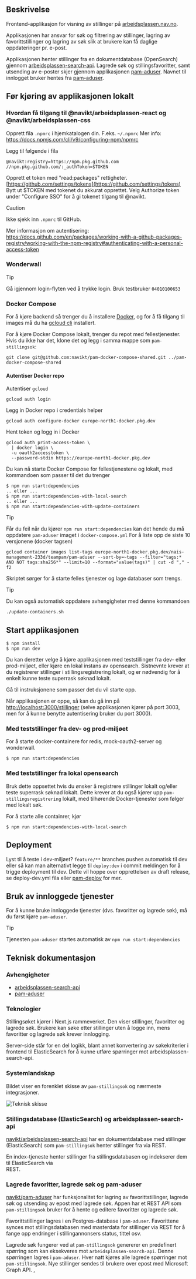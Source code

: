 ## Beskrivelse

Frontend-applikasjon for visning av stillinger på [arbeidsplassen.nav.no](https://arbeidsplassen.nav.no).

Applikasjonen har ansvar for søk og filtrering av stillinger, lagring av favorittstillinger og lagring av søk slik at
brukere kan få daglige oppdateringer pr. e-post.

Applikasjonen henter stillinger fra en dokumentdatabase (OpenSearch) gjennom
[arbeidsplassen-search-api](https://github.com/navikt/arbeidsplassen-search-api). Lagrede søk og stillingsfavoritter, samt utsending av
e-poster skjer gjennom applikasjonen [pam-aduser](https://github.com/navikt/pam-aduser).
Navnet til innlogget bruker hentes fra [pam-aduser](https://github.com/navikt/pam-aduser).

## Før kjøring av applikasjonen lokalt

### Hvordan få tilgang til @navikt/arbeidsplassen-react og @navikt/arbeidsplassen-css

Opprett fila `.npmrc` i hjemkatalogen din. F.eks. `~/.npmrc` Mer info: https://docs.npmjs.com/cli/v9/configuring-npm/npmrc

Legg til følgende i fila

```
@navikt:registry=https://npm.pkg.github.com
//npm.pkg.github.com/:_authToken=$TOKEN
```

Opprett et token med "read:packages" rettigheter. [https://github.com/settings/tokens](https://github.com/settings/tokens) Bytt ut \$TOKEN med tokenet du akkurat opprettet. Velg Authorize token under "Configure SSO" for å gi tokenet tilgang til @navikt.

> [!CAUTION]
> Ikke sjekk inn `.npmrc` til GitHub.

Mer informasjon om autentisering: https://docs.github.com/en/packages/working-with-a-github-packages-registry/working-with-the-npm-registry#authenticating-with-a-personal-access-token

### Wonderwall

> [!TIP]
> Gå igjennom login-flyten ved å trykke login. Bruk testbruker `04010100653`

### Docker Compose

For å kjøre backend så trenger du å installere [Docker](https://docs.docker.com/engine/install/),
og for å få tilgang til images må du ha [gcloud cli](https://cloud.google.com/sdk/docs/install) installert.

For å kjøre Docker Compose lokalt, trenger du repot med fellestjenester.
Hvis du ikke har det, klone det og legg i samma mappe som `pam-stillingsok`:

```shell
git clone git@github.com:navikt/pam-docker-compose-shared.git ../pam-docker-compose-shared
```

#### Autentiser Docker repo

Autentiser `gcloud`

```shell
gcloud auth login
```

Legg in Docker repo i credentials helper

```shell
gcloud auth configure-docker europe-north1-docker.pkg.dev
```

Hent token og logg in i Docker

```shell
gcloud auth print-access-token \
  | docker login \
  -u oauth2accesstoken \
  --password-stdin https://europe-north1-docker.pkg.dev
```

Du kan nå starte Docker Compose for fellestjenestene og lokalt, med kommandoen som passer til det du trenger

```shell
$ npm run start:dependencies
.. eller ...
$ npm run start:dependencies-with-local-search
.. eller ...
$ npm run start:dependencies-with-update-containers
```

> [!TIP]
> Får du feil når du kjører `npm run start:dependencies` kan det hende du må oppdatere `pam-aduser` imaget i `docker-compose.yml`
> For å liste opp de siste 10 versjonene (docker tagsen)
>
> ```shell
> gcloud container images list-tags europe-north1-docker.pkg.dev/nais-management-233d/teampam/pam-aduser --sort-by=~tags --filter="tags:* AND NOT tags:sha256*" --limit=10 --format="value(tags)" | cut -d "," -f2
> ```

Skriptet sørger for å starte felles tjenester og lage databaser som trengs.

> [!TIP]
> Du kan også automatisk oppdatere avhengigheter med denne kommandoen
>
> ```shell
> ./update-containers.sh
> ```

## Start applikasjonen

```shell
$ npm install
$ npm run dev
```

Du kan deretter velge å kjøre applikasjonen med teststillinger fra dev- eller prod-miljøet, eller kjøre en lokal instans av opensearch.
Sistnevnte krever at du registrerer stillinger i stillingsregistrering lokalt, og er nødvendig for å enkelt kunne teste superrask søknad lokalt.

Gå til instruksjonene som passer det du vil starte opp.

Når applikasjonen er oppe, så kan du gå inn på [http://localhost:3000/stillinger](http://localhost:3000/stillinger)
(selve applikasjonen kjører på port 3003, men for å kunne benytte autentisering bruker du port 3000).

### Med teststillinger fra dev- og prod-miljøet

For å starte docker-containere for redis, mock-oauth2-server og wonderwall.

```shell
$ npm run start:dependencies
```

### Med teststillinger fra lokal opensearch

Bruk dette oppsettet hvis du ønsker å registrere stillinger lokalt og/eller teste superrask søknad lokalt.
Dette krever at du også kjører upp `pam-stillingsregistrering` lokalt, med tilhørende Docker-tjenester som følger med lokalt søk.

For å starte alle containrer, kjør

```shell
$ npm run start:dependencies-with-local-search
```

## Deployment

Lyst til å teste i dev-miljøet? `feature/**` branches pushes automatisk til dev eller så kan man alternativt legge til `deploy:dev` i commit meldingen for å trigge deployment til dev. Dette vil hoppe over opprettelsen av draft release, se deploy-dev.yml fila eller [pam-deploy](https://github.com/navikt/pam-deploy/blob/master/.github/workflows/deploy-dev.yml) for mer.

## Bruk av innloggede tjenester

For å kunne bruke innloggede tjenester (dvs. favoritter og lagrede søk), må du først kjøre `pam-aduser`.

> [!TIP]
> Tjenesten `pam-aduser` startes automatisk av `npm run start:dependencies`

## Teknisk dokumentasjon

### Avhengigheter

- [arbeidsplassen-search-api](https://github.com/navikt/arbeidsplassen-search-api)
- [pam-aduser](https://github.com/navikt/pam-aduser)

### Teknologier

Stillingsøket kjører i Next.js rammeverket. Den viser stillinger, favoritter og lagrede søk. Brukere kan søke etter
stillinger uten å logge inn, mens favoritter og lagrede søk krever innlogging.

Server-side står for en del logikk, blant annet
konvertering av søkekriterier i frontend til ElasticSearch for å kunne utføre spørringer mot arbeidsplassen-search-api.

### Systemlandskap

Bildet viser en forenklet skisse av `pam-stillingsok` og nærmeste integrasjoner.

![Teknisk skisse](images/teknisk-skisse.png)

### Stillingsdatabase (ElasticSearch) og arbeidsplassen-search-api

[navikt/arbeidsplassen-search-api](http://github.com/navikt/arbeidsplassen-search-api) har en dokumentdatabase med stillinger
(ElasticSearch) som `pam-stillingsok` henter stillinger fra via REST.

En index-tjeneste henter stillinger fra stillingsdatabasen og indekserer dem til ElasticSearch via  
REST.

### Lagrede favoritter, lagrede søk og pam-aduser

[navikt/pam-aduser](http://github.com/navikt/pam-aduser) har funksjonalitet for lagring av
favorittstillinger, lagrede søk og utsending av epost med lagrede søk. Appen har et REST API som `pam-stillingsok` bruker for å
hente og editere favoritter og lagrede søk.

Favorittstillinger lagres i en Postgres-database i `pam-aduser`. Favorittene synces mot
stillingsdatabasen med masterdata for stillinger via REST for å fange opp endringer i stillingannonsers status, tittel
osv.

Lagrede søk fungerer ved at `pam-stillingsok` genererer en predefinert spørring som kan eksekveres mot `arbeidsplassen-search-api`.
Denne spørringen lagres i `pam-aduser`. Hver natt kjøres alle lagrede spørringer mot `pam-stillingsok`. Nye
stillinger sendes til brukere over epost med Microsoft Graph API.
,
